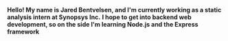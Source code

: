 **Hello! My name is Jared Bentvelsen, and I'm currently working as a static analysis intern at Synopsys Inc.**
**I hope to get into backend web development, so on the side I'm learning Node.js and the Express framework**

